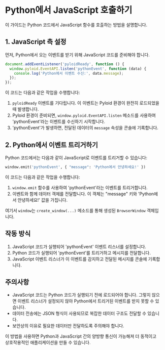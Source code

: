 # Python에서 JavaScript 호출하기

이 가이드는 Python 코드에서 JavaScript 함수를 호출하는 방법을 설명합니다.

## 1. JavaScript 측 설정

먼저, Python에서 오는 이벤트를 받기 위해 JavaScript 코드를 준비해야 합니다.

```javascript
document.addEventListener('pyloidReady', function () {
  window.pyloid.EventAPI.listen('pythonEvent', function (data) {
    console.log('Python에서 이벤트 수신:', data.message);
  });
});
```

이 코드는 다음과 같은 작업을 수행합니다:

1. `pyloidReady` 이벤트를 기다립니다. 이 이벤트는 Pyloid 환경이 완전히 로드되었을 때 발생합니다.
2. Pyloid 환경이 준비되면, `window.pyloid.EventAPI.listen` 메소드를 사용하여 'pythonEvent'라는 이벤트를 수신하기 시작합니다.
3. 'pythonEvent'가 발생하면, 전달된 데이터의 `message` 속성을 콘솔에 기록합니다.

## 2. Python에서 이벤트 트리거하기

Python 코드에서는 다음과 같이 JavaScript로 이벤트를 트리거할 수 있습니다:

```python
window.emit('pythonEvent', { "message": 'Python에서 안녕하세요!' })
```

이 코드는 다음과 같은 작업을 수행합니다:

1. `window.emit` 함수를 사용하여 'pythonEvent'라는 이벤트를 트리거합니다.
2. 이벤트와 함께 데이터 객체를 전달합니다. 이 객체는 "message" 키와 'Python에서 안녕하세요!' 값을 가집니다.

여기서 `window`는 `create_window(...)` 메소드를 통해 생성된 `BrowserWindow` 객체입니다.

## 작동 방식

1. JavaScript 코드가 실행되어 'pythonEvent' 이벤트 리스너를 설정합니다.
2. Python 코드가 실행되어 'pythonEvent'를 트리거하고 메시지를 전달합니다.
3. JavaScript 이벤트 리스너가 이 이벤트를 감지하고 전달된 메시지를 콘솔에 기록합니다.

## 주의사항

- JavaScript 코드는 Python 코드가 실행되기 전에 로드되어야 합니다. 그렇지 않으면 이벤트 리스너가 설정되지 않아 Python에서 트리거된 이벤트를 받지 못할 수 있습니다.
- 데이터 전송에는 JSON 형식이 사용되므로 복잡한 데이터 구조도 전달할 수 있습니다.
- 보안상의 이유로 필요한 데이터만 전달하도록 주의해야 합니다.

이 방법을 사용하면 Python과 JavaScript 간의 양방향 통신이 가능해져 더 동적이고 상호작용적인 애플리케이션을 만들 수 있습니다.
